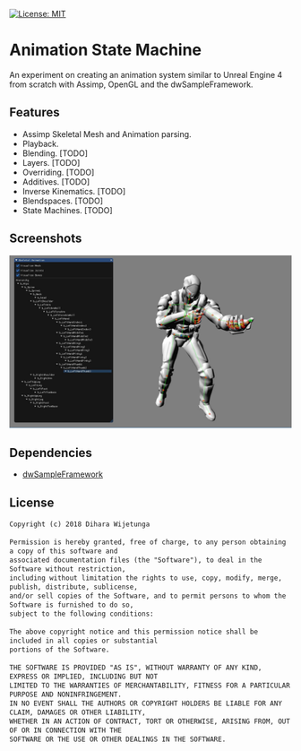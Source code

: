 [![License: MIT](https://img.shields.io/packagist/l/doctrine/orm.svg)](https://opensource.org/licenses/MIT)

# Animation State Machine
An experiment on creating an animation system similar to Unreal Engine 4 from scratch with Assimp, OpenGL and the dwSampleFramework.

## Features
* Assimp Skeletal Mesh and Animation parsing.
* Playback.
* Blending. [TODO]
* Layers. [TODO]
* Overriding. [TODO]
* Additives. [TODO]
* Inverse Kinematics. [TODO]
* Blendspaces. [TODO]
* State Machines. [TODO]

## Screenshots

![ASM](data/anim.JPG)

## Dependencies
* [dwSampleFramework](https://github.com/diharaw/dwSampleFramework) 

## License
```
Copyright (c) 2018 Dihara Wijetunga

Permission is hereby granted, free of charge, to any person obtaining a copy of this software and 
associated documentation files (the "Software"), to deal in the Software without restriction, 
including without limitation the rights to use, copy, modify, merge, publish, distribute, sublicense,
and/or sell copies of the Software, and to permit persons to whom the Software is furnished to do so, 
subject to the following conditions:

The above copyright notice and this permission notice shall be included in all copies or substantial
portions of the Software.

THE SOFTWARE IS PROVIDED "AS IS", WITHOUT WARRANTY OF ANY KIND, EXPRESS OR IMPLIED, INCLUDING BUT NOT 
LIMITED TO THE WARRANTIES OF MERCHANTABILITY, FITNESS FOR A PARTICULAR PURPOSE AND NONINFRINGEMENT. 
IN NO EVENT SHALL THE AUTHORS OR COPYRIGHT HOLDERS BE LIABLE FOR ANY CLAIM, DAMAGES OR OTHER LIABILITY,
WHETHER IN AN ACTION OF CONTRACT, TORT OR OTHERWISE, ARISING FROM, OUT OF OR IN CONNECTION WITH THE 
SOFTWARE OR THE USE OR OTHER DEALINGS IN THE SOFTWARE.
```
